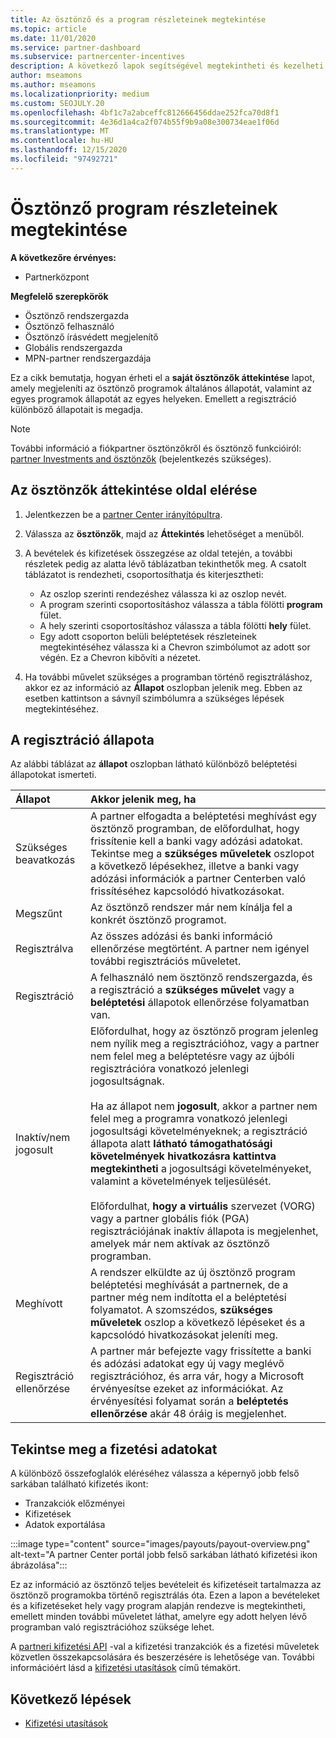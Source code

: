 ```yaml
---
title: Az ösztönző és a program részleteinek megtekintése
ms.topic: article
ms.date: 11/01/2020
ms.service: partner-dashboard
ms.subservice: partnercenter-incentives
description: A következő lapok segítségével megtekintheti és kezelheti az ösztönző programok állapotát
author: mseamons
ms.author: mseamons
ms.localizationpriority: medium
ms.custom: SEOJULY.20
ms.openlocfilehash: 4bf1c7a2abceffc812666456ddae252fca70d8f1
ms.sourcegitcommit: 4e36d1a4ca2f074b55f9b9a08e300734eae1f06d
ms.translationtype: MT
ms.contentlocale: hu-HU
ms.lasthandoff: 12/15/2020
ms.locfileid: "97492721"
---
```

# <a name="view-your-incentives-program-details"></a>Ösztönző program részleteinek megtekintése

**A következőre érvényes:**

- Partnerközpont

**Megfelelő szerepkörök**

- Ösztönző rendszergazda
- Ösztönző felhasználó
- Ösztönző írásvédett megjelenítő
- Globális rendszergazda
- MPN-partner rendszergazdája

Ez a cikk bemutatja, hogyan érheti el a **saját ösztönzők áttekintése** lapot, amely megjeleníti az ösztönző programok általános állapotát, valamint az egyes programok állapotát az egyes helyeken. Emellett a regisztráció különböző állapotait is megadja. 

>[!NOTE]
>További információ a fiókpartner ösztönzőkről és ösztönző funkcióiról: [partner Investments and ösztönzők](https://partner.microsoft.com/membership/partner-incentives) (bejelentkezés szükséges).

## <a name="access-the-incentives-overview-page"></a>Az ösztönzők áttekintése oldal elérése

1. Jelentkezzen be a [partner Center irányítópultra](https://partner.microsoft.com/dashboard).
1. Válassza az **ösztönzők**, majd az **Áttekintés** lehetőséget a menüből.
1. A bevételek és kifizetések összegzése az oldal tetején, a további részletek pedig az alatta lévő táblázatban tekinthetők meg. A csatolt táblázatot is rendezheti, csoportosíthatja és kiterjesztheti:

   - Az oszlop szerinti rendezéshez válassza ki az oszlop nevét.
   - A program szerinti csoportosításhoz válassza a tábla fölötti **program** fület.
   - A hely szerinti csoportosításhoz válassza a tábla fölötti **hely** fület.
   - Egy adott csoporton belüli beléptetések részleteinek megtekintéséhez válassza ki a Chevron szimbólumot az adott sor végén. Ez a Chevron kibővíti a nézetet.
1. Ha további művelet szükséges a programban történő regisztráláshoz, akkor ez az információ az **Állapot** oszlopban jelenik meg. Ebben az esetben kattintson a sávnyíl szimbólumra a szükséges lépések megtekintéséhez.

## <a name="enrollment-status"></a>A regisztráció állapota

Az alábbi táblázat az **állapot** oszlopban látható különböző beléptetési állapotokat ismerteti.

| **Állapot**         | **Akkor jelenik meg, ha** |
|:------------------------------------|:------------------|
| Szükséges beavatkozás  | A partner elfogadta a beléptetési meghívást egy ösztönző programban, de előfordulhat, hogy frissítenie kell a banki vagy adózási adatokat. Tekintse meg a **szükséges műveletek** oszlopot a következő lépésekhez, illetve a banki vagy adózási információk a partner Centerben való frissítéséhez kapcsolódó hivatkozásokat. |
| Megszűnt  | Az ösztönző rendszer már nem kínálja fel a konkrét ösztönző programot. |
| Regisztrálva  | Az összes adózási és banki információ ellenőrzése megtörtént. A partner nem igényel további regisztrációs műveletet. |
| Regisztráció  | A felhasználó nem ösztönző rendszergazda, és a regisztráció a **szükséges művelet** vagy a **beléptetési** állapotok ellenőrzése folyamatban van.|
| Inaktív/nem jogosult | Előfordulhat, hogy az ösztönző program jelenleg nem nyílik meg a regisztrációhoz, vagy a partner nem felel meg a beléptetésre vagy az újbóli regisztrációra vonatkozó jelenlegi jogosultságnak. <br><br> Ha az állapot nem **jogosult**, akkor a partner nem felel meg a programra vonatkozó jelenlegi jogosultsági követelményeknek; a regisztráció állapota alatt **látható támogathatósági követelmények hivatkozásra kattintva megtekintheti** a jogosultsági követelményeket, valamint a követelmények teljesülését. <br><br> Előfordulhat, **hogy a virtuális** szervezet (VORG) vagy a partner globális fiók (PGA) regisztrációjának inaktív állapota is megjelenhet, amelyek már nem aktívak az ösztönző programban.  |
| Meghívott  | A rendszer elküldte az új ösztönző program beléptetési meghívását a partnernek, de a partner még nem indította el a beléptetési folyamatot. A szomszédos, **szükséges műveletek** oszlop a következő lépéseket és a kapcsolódó hivatkozásokat jeleníti meg.  |
| Regisztráció ellenőrzése  | A partner már befejezte vagy frissítette a banki és adózási adatokat egy új vagy meglévő regisztrációhoz, és arra vár, hogy a Microsoft érvényesítse ezeket az információkat. Az érvényesítési folyamat során a **beléptetés ellenőrzése** akár 48 óráig is megjelenhet.  |

## <a name="see-your-payment-information"></a>Tekintse meg a fizetési adatokat

A különböző összefoglalók eléréséhez válassza a képernyő jobb felső sarkában található kifizetés ikont:

- Tranzakciók előzményei
- Kifizetések
- Adatok exportálása

:::image type="content" source="images/payouts/payout-overview.png" alt-text="A partner Center portál jobb felső sarkában látható kifizetési ikon ábrázolása":::

Ez az információ az ösztönző teljes bevételeit és kifizetéseit tartalmazza az ösztönző programokba történő regisztrálás óta. Ezen a lapon a bevételeket és a kifizetéseket hely vagy program alapján rendezve is megtekintheti, emellett minden további műveletet láthat, amelyre egy adott helyen lévő programban való regisztrációhoz szüksége lehet. 

A [partneri kifizetési API](https://apidocs.microsoft.com/services/partnerpayouts) -val a kifizetési tranzakciók és a fizetési műveletek közvetlen összekapcsolására és beszerzésére is lehetősége van. További információért lásd a [kifizetési utasítások](payout-statement.md) című témakört.

## <a name="next-steps"></a>Következő lépések
- [Kifizetési utasítások](payout-statement.md)
